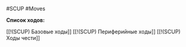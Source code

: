 #SCUP #Moves 

**Список ходов:**

[[!(SCUP) Базовые ходы]]
[[!(SCUP) Периферийные ходы]]
[[!(SCUP) Ходы чести]]